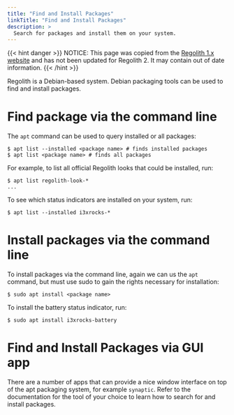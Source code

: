 ```yaml
---
title: "Find and Install Packages"
linkTitle: "Find and Install Packages"
description: >
  Search for packages and install them on your system.
---
```


{{< hint danger >}}
NOTICE: This page was copied from the [Regolith 1.x website](https://regolith-linux.org) and has not been updated for Regolith 2.  It may contain out of date information.
{{< /hint >}}

Regolith is a Debian-based system. Debian packaging tools can be used to find and install packages.

# Find package via the command line

The `apt` command can be used to query installed or all packages:

```console
$ apt list --installed <package name> # finds installed packages
$ apt list <package name> # finds all packages
```

For example, to list all official Regolith looks that could be installed, run:

```console
$ apt list regolith-look-*
...
```

To see which status indicators are installed on your system, run:

```console
$ apt list --installed i3xrocks-*
```

# Install packages via the command line

To install packages via the command line, again we can us the `apt` command, but must use sudo to gain the rights necessary for installation:

```console
$ sudo apt install <package name>
```

To install the battery status indicator, run:

```console
$ sudo apt install i3xrocks-battery
```

# Find and Install Packages via GUI app

There are a number of apps that can provide a nice window interface on top of the apt packaging system, for example `synaptic`. Refer to the documentation for the tool of your choice to learn how to search for and install packages.
